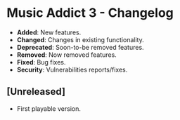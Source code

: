 <!-- # Music Addict 3 - Changelog

- **Added**: new features.
- **Changed**: Changes in existing functionality.
- **Deprecated**: Soon-to-be removed features.
- **Removed**: Now removed features.
- **Fixed**: Bug fixes.
- **Security**: Vulnerabilities reports/fixes.

---

## Unreleased

- First playable version. -->


# Music Addict 3 - Changelog

- **Added**: New features.
- **Changed**: Changes in existing functionality.
- **Deprecated**: Soon-to-be removed features.
- **Removed**: Now removed features.
- **Fixed**: Bug fixes.
- **Security**: Vulnerabilities reports/fixes.




## [Unreleased]

- First playable version.
